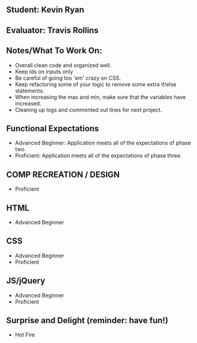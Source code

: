 ## Student: Kevin Ryan
## Evaluator: Travis Rollins
## Notes/What To Work On:

* Overall clean code and organized well.
* Keep ids on inputs only
* Be careful of going too 'em' crazy on CSS.
* Keep refactoring some of your logic to remove some extra if/else statements.
* When increasing the max and min, make sure that the variables have increased.
* Cleaning up logs and commented out lines for next project.

## Functional Expectations
 
* Advanced Beginner: Application meets all of the expectations of phase two.
* Proficient: Application meets all of the expectations of phase three.  


## COMP RECREATION / DESIGN

* Proficient  


## HTML

* Advanced Beginner  


## CSS
 
* Advanced Beginner  
* Proficient   


## JS/jQuery

* Advanced Beginner  
* Proficient  


## Surprise and Delight (reminder: have fun!)

* Hot Fire  